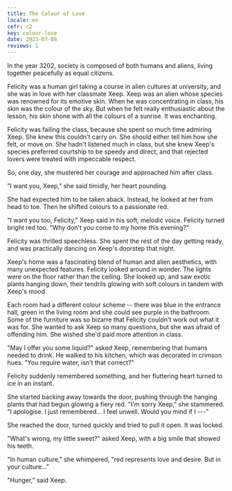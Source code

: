 ```yaml
---
title: The Colour of Love
locale: en
cefr: c2
key: colour-love
date: 2023-07-08
reviews: 1
---
```


In the year 3202, society is composed of both humans and aliens, living together peacefully as equal citizens.

Felicity was a human girl taking a course in alien cultures at university, and she was in love with her classmate Xeep. Xeep was an alien whose species was renowned for its emotive skin. When he was concentrating in class, his skin was the colour of the sky. But when he felt really enthusiastic about the lesson, his skin shone with all the colours of a sunrise. It was enchanting.

Felicity was failing the class, because she spent so much time admiring Xeep. She knew this couldn't carry on. She should either tell him how she felt, or move on. She hadn't listened much in class, but she knew Xeep's species preferred courtship to be speedy and direct, and that rejected lovers were treated with impeccable respect.

So, one day, she mustered her courage and approached him after class.

"I want you, Xeep," she said timidly, her heart pounding.

She had expected him to be taken aback. Instead, he looked at her from head to toe. Then he shifted colours to a passionate red.

"I want you too, Felicity," Xeep said in his soft, melodic voice. Felicity turned bright red too. "Why don't you come to my home this evening?"

Felicity was thrilled speechless. She spent the rest of the day getting ready, and was practically dancing on Xeep's doorstep that night.

Xeep's home was a fascinating blend of human and alien aesthetics, with many unexpected features. Felicity looked around in wonder. The lights were on the floor rather than the ceiling. She looked up, and saw exotic plants hanging down, their tendrils glowing with soft colours in tandem with Xeep's mood.

Each room had a different colour scheme -- there was blue in the entrance hall, green in the living room and she could see purple in the bathroom. Some of the furniture was so bizarre that Felicity couldn't work out what it was for. She wanted to ask Xeep so many questions, but she was afraid of offending him. She wished she'd paid more attention in class.

"May I offer you some liquid?" asked Xeep, remembering that humans needed to drink. He walked to his kitchen, which was decorated in crimson hues. "You require water, isn't that correct?"

Felicity suddenly remembered something, and her fluttering heart turned to ice in an instant.

She started backing away towards the door, pushing through the hanging plants that had begun glowing a fiery red. "I'm sorry Xeep," she stammered. "I apologise. I just remembered... I feel unwell. Would you mind if I ---"

She reached the door, turned quickly and tried to pull it open. It was locked.

"What's wrong, my little sweet?" asked Xeep, with a big smile that showed his teeth.

"In human culture," she whimpered, "red represents love and desire. But in your culture..."

"Hunger," said Xeep.